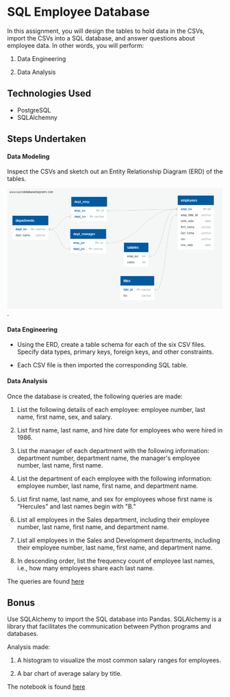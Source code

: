 # SQL Employee Database

In this assignment, you will design the tables to hold data in the CSVs, import the CSVs into a SQL database, and answer questions about employee data. In other words, you will perform:
1. Data Engineering

3. Data Analysis

## Technologies Used
- PostgreSQL
- SQLAlchemny

## Steps Undertaken

#### Data Modeling

 Inspect the CSVs and sketch out an Entity Relationship Diagram (ERD) of the tables.
 
 ![ERD](DBD.png).


#### Data Engineering

 * Using the ERD, create a table schema for each of the six CSV files. Specify data types, primary keys, foreign keys, and other constraints.

 * Each CSV file is then imported the corresponding SQL table.

#### Data Analysis

Once the database is created, the following queries are made:

1. List the following details of each employee: employee number, last name, first name, sex, and salary.

2. List first name, last name, and hire date for employees who were hired in 1986.

3. List the manager of each department with the following information: department number, department name, the manager's employee number, last name, first name.

4. List the department of each employee with the following information: employee number, last name, first name, and department name.

5. List first name, last name, and sex for employees whose first name is "Hercules" and last names begin with "B."

6. List all employees in the Sales department, including their employee number, last name, first name, and department name.

7. List all employees in the Sales and Development departments, including their employee number, last name, first name, and department name.

8. In descending order, list the frequency count of employee last names, i.e., how many employees share each last name.

The queries are found  [here](https://github.com/tomjp90/sql-challenge/blob/main/queries.sql)

## Bonus

Use SQLAlchemy to import the SQL database into Pandas. SQLAlchemy is a library that facilitates the communication between Python programs and databases.

Analysis made:

1. A histogram to visualize the most common salary ranges for employees.

2. A bar chart of average salary by title.

The notebook is found [here](https://github.com/tomjp90/sql-challenge/blob/main/Bonus%20challange.ipynb)

